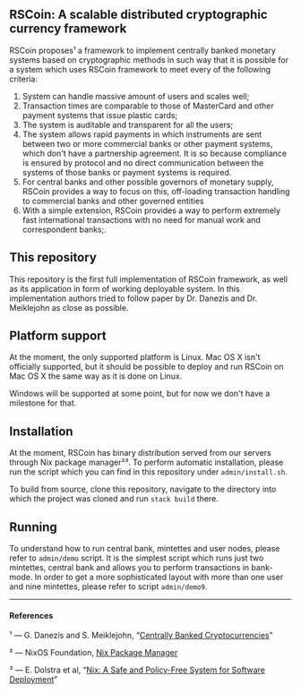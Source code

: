 RSCoin: A scalable distributed cryptographic currency framework
---

RSCoin proposes¹ a framework to implement centrally banked monetary
systems based on cryptographic methods in such way that it is possible
for a system which uses RSCoin framework to meet every of the following
criteria:

  1. System can handle massive amount of users and scales well;
  2. Transaction times are comparable to those of MasterCard and other
     payment systems that issue plastic cards;
  3. The system is auditable and transparent for all the users;
  4. The system allows rapid payments in which instruments are sent between
     two or more commercial banks or other payment systems, which don't
     have a partnership agreement. It is so because compliance is
     ensured by protocol and no direct communication between the systems
     of those banks or payment systems is required.
  5. For central banks and other possible governors of monetary supply,
     RSCoin provides a way to focus on this, off-loading transaction
     handling to commercial banks and other governed entities
  6. With a simple extension, RSCoin provides a way to perform extremely
     fast international transactions with no need for manual work and
     correspondent banks;.

This repository
---

This repository is the first full implementation of RSCoin framework, as
well as its application in form of working deployable system. In this
implementation authors tried to follow paper by Dr. Danezis and Dr.
Meiklejohn as close as possible.

Platform support
---

At the moment, the only supported platform is Linux. Mac OS X isn't
officially supported, but it should be possible to deploy and run RSCoin
on Mac OS X the same way as it is done on Linux.

Windows will be supported at some point, but for now we don't have a
milestone for that.

Installation
---

At the moment, RSCoin has binary distribution served from our servers
through Nix package manager²³. To perform automatic installation, please
run the script which you can find in this repository under
``admin/install.sh``.

To build from source, clone this repository, navigate to the directory
into which the project was cloned and run ``stack build`` there.

Running
---

To understand how to run central bank, mintettes and user nodes, please
refer to ``admin/demo`` script. It is the simplest script which runs
just two mintettes, central bank and allows you to perform transactions
in bank-mode. In order to get a more sophisticated layout with more than
one user and nine mintettes, please refer to script ``admin/demo9``.

---

#### References

¹ — G. Danezis and S. Meiklejohn, “[Centrally Banked Cryptocurrencies](https://eprint.iacr.org/2015/502.pdf)”

² — NixOS Foundation, [Nix Package Manager](https://nixos.org/nix/)

³ — E. Dolstra et al,
“[Nix: A Safe and Policy-Free System for Software Deployment](http://nixos.org/~eelco/pubs/nspfssd-lisa2004-final.pdf)”
